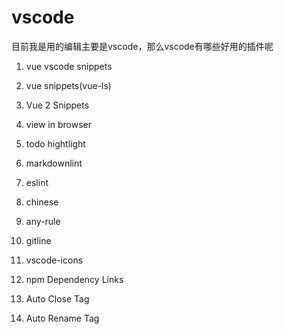 # vscode 

目前我是用的编辑主要是vscode，那么vscode有哪些好用的插件呢

1. vue vscode snippets

2. vue snippets(vue-ls)

3. Vue 2 Snippets

4. view in browser

5. todo hightlight

6. markdownlint

7. eslint

8. chinese

9. any-rule

10. gitline

11. vscode-icons

12. npm Dependency Links

13. Auto Close Tag

14. Auto Rename Tag

<back-to-top />